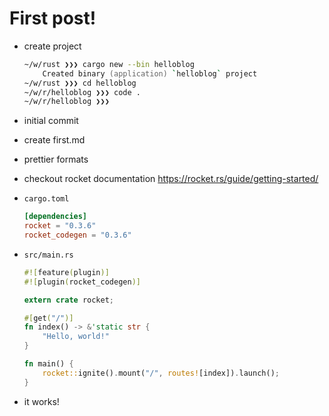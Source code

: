# First post!

* create project

  ```zsh
  ~/w/rust ❯❯❯ cargo new --bin helloblog
      Created binary (application) `helloblog` project
  ~/w/rust ❯❯❯ cd helloblog
  ~/w/r/helloblog ❯❯❯ code .
  ~/w/r/helloblog ❯❯❯
  ```

* initial commit
* create first.md
* prettier formats
* checkout rocket documentation https://rocket.rs/guide/getting-started/

- `cargo.toml`

  ```toml
  [dependencies]
  rocket = "0.3.6"
  rocket_codegen = "0.3.6"
  ```

- `src/main.rs`

  ```rust
  #![feature(plugin)]
  #![plugin(rocket_codegen)]

  extern crate rocket;

  #[get("/")]
  fn index() -> &'static str {
      "Hello, world!"
  }

  fn main() {
      rocket::ignite().mount("/", routes![index]).launch();
  }
  ```

- it works!

